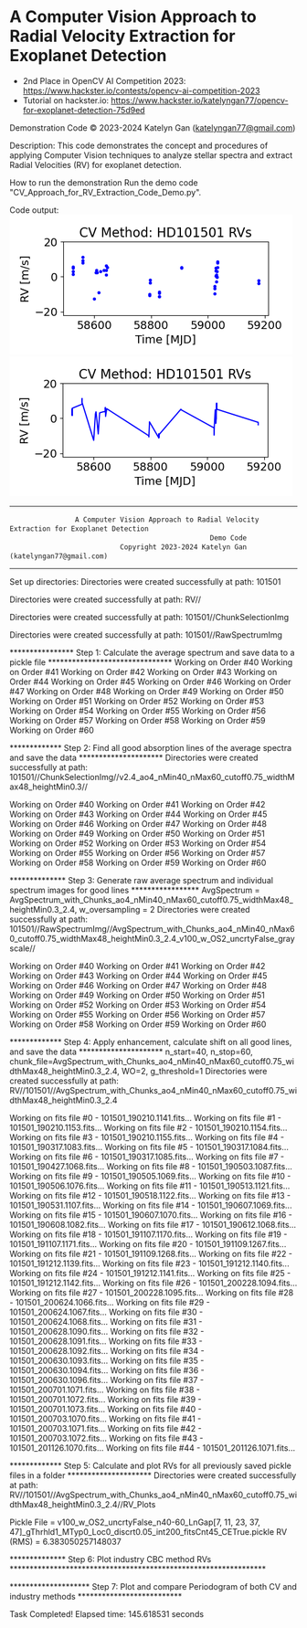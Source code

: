# A Computer Vision Approach to Radial Velocity Extraction for Exoplanet Detection 
* 2nd Place in OpenCV AI Competition 2023: https://www.hackster.io/contests/opencv-ai-competition-2023
* Tutorial on hackster.io: https://www.hackster.io/katelyngan77/opencv-for-exoplanet-detection-75d9ed
  
Demonstration Code  © 2023-2024 Katelyn Gan (katelyngan77@gmail.com)

Description: This code demonstrates the concept and procedures of applying Computer Vision techniques to analyze stellar spectra and extract Radial Velocities (RV) for exoplanet detection. 

How to run the demonstration
Run the demo code "CV_Approach_for_RV_Extraction_Code_Demo.py".

Code output: 
![Industry CBC method RVs Dots](output_images/1.png) ![CV method RVs Dots](output_images/2.png)

**********************************************************************************************************************

                    A Computer Vision Approach to Radial Velocity Extraction for Exoplanet Detection                  
                                                     Demo Code                                                            
                               Copyright 2023-2024 Katelyn Gan (katelyngan77@gmail.com)                                   

**********************************************************************************************************************

Set up directories:
Directories were created successfully at path: 
101501

Directories were created successfully at path: 
RV//

Directories were created successfully at path: 
101501//ChunkSelectionImg

Directories were created successfully at path: 
101501//RawSpectrumImg


**************** Step 1: Calculate the average spectrum and save data to a pickle file *******************************
Working on Order #40
Working on Order #41
Working on Order #42
Working on Order #43
Working on Order #44
Working on Order #45
Working on Order #46
Working on Order #47
Working on Order #48
Working on Order #49
Working on Order #50
Working on Order #51
Working on Order #52
Working on Order #53
Working on Order #54
Working on Order #55
Working on Order #56
Working on Order #57
Working on Order #58
Working on Order #59
Working on Order #60

************* Step 2: Find all good absorption lines of the average spectra and save the data  *********************
Directories were created successfully at path: 
101501//ChunkSelectionImg//v2.4_ao4_nMin40_nMax60_cutoff0.75_widthMax48_heightMin0.3//

Working on Order #40 
Working on Order #41 
Working on Order #42 
Working on Order #43 
Working on Order #44 
Working on Order #45 
Working on Order #46 
Working on Order #47 
Working on Order #48 
Working on Order #49 
Working on Order #50 
Working on Order #51 
Working on Order #52 
Working on Order #53 
Working on Order #54 
Working on Order #55 
Working on Order #56 
Working on Order #57 
Working on Order #58 
Working on Order #59 
Working on Order #60 

************** Step 3: Generate raw average spectrum and individual spectrum images for good lines *****************
AvgSpectrum = AvgSpectrum_with_Chunks_ao4_nMin40_nMax60_cutoff0.75_widthMax48_heightMin0.3_2.4, w_oversampling = 2
Directories were created successfully at path: 
101501//RawSpectrumImg//AvgSpectrum_with_Chunks_ao4_nMin40_nMax60_cutoff0.75_widthMax48_heightMin0.3_2.4_v100_w_OS2_uncrtyFalse_grayscale//

Working on Order #40
Working on Order #41
Working on Order #42
Working on Order #43
Working on Order #44
Working on Order #45
Working on Order #46
Working on Order #47
Working on Order #48
Working on Order #49
Working on Order #50
Working on Order #51
Working on Order #52
Working on Order #53
Working on Order #54
Working on Order #55
Working on Order #56
Working on Order #57
Working on Order #58
Working on Order #59
Working on Order #60

************* Step 4: Apply enhancement, calculate shift on all good lines, and save the data  *********************
n_start=40, n_stop=60, chunk_file=AvgSpectrum_with_Chunks_ao4_nMin40_nMax60_cutoff0.75_widthMax48_heightMin0.3_2.4, WO=2, g_threshold=1
Directories were created successfully at path: 
RV//101501//AvgSpectrum_with_Chunks_ao4_nMin40_nMax60_cutoff0.75_widthMax48_heightMin0.3_2.4

Working on fits file #0 - 101501_190210.1141.fits...
Working on fits file #1 - 101501_190210.1153.fits...
Working on fits file #2 - 101501_190210.1154.fits...
Working on fits file #3 - 101501_190210.1155.fits...
Working on fits file #4 - 101501_190317.1083.fits...
Working on fits file #5 - 101501_190317.1084.fits...
Working on fits file #6 - 101501_190317.1085.fits...
Working on fits file #7 - 101501_190427.1068.fits...
Working on fits file #8 - 101501_190503.1087.fits...
Working on fits file #9 - 101501_190505.1069.fits...
Working on fits file #10 - 101501_190506.1076.fits...
Working on fits file #11 - 101501_190513.1121.fits...
Working on fits file #12 - 101501_190518.1122.fits...
Working on fits file #13 - 101501_190531.1107.fits...
Working on fits file #14 - 101501_190607.1069.fits...
Working on fits file #15 - 101501_190607.1070.fits...
Working on fits file #16 - 101501_190608.1082.fits...
Working on fits file #17 - 101501_190612.1068.fits...
Working on fits file #18 - 101501_191107.1170.fits...
Working on fits file #19 - 101501_191107.1171.fits...
Working on fits file #20 - 101501_191109.1267.fits...
Working on fits file #21 - 101501_191109.1268.fits...
Working on fits file #22 - 101501_191212.1139.fits...
Working on fits file #23 - 101501_191212.1140.fits...
Working on fits file #24 - 101501_191212.1141.fits...
Working on fits file #25 - 101501_191212.1142.fits...
Working on fits file #26 - 101501_200228.1094.fits...
Working on fits file #27 - 101501_200228.1095.fits...
Working on fits file #28 - 101501_200624.1066.fits...
Working on fits file #29 - 101501_200624.1067.fits...
Working on fits file #30 - 101501_200624.1068.fits...
Working on fits file #31 - 101501_200628.1090.fits...
Working on fits file #32 - 101501_200628.1091.fits...
Working on fits file #33 - 101501_200628.1092.fits...
Working on fits file #34 - 101501_200630.1093.fits...
Working on fits file #35 - 101501_200630.1094.fits...
Working on fits file #36 - 101501_200630.1096.fits...
Working on fits file #37 - 101501_200701.1071.fits...
Working on fits file #38 - 101501_200701.1072.fits...
Working on fits file #39 - 101501_200701.1073.fits...
Working on fits file #40 - 101501_200703.1070.fits...
Working on fits file #41 - 101501_200703.1071.fits...
Working on fits file #42 - 101501_200703.1072.fits...
Working on fits file #43 - 101501_201126.1070.fits...
Working on fits file #44 - 101501_201126.1071.fits...

************* Step 5: Calculate and plot RVs for all previously saved pickle files in a folder *********************
Directories were created successfully at path: 
RV//101501//AvgSpectrum_with_Chunks_ao4_nMin40_nMax60_cutoff0.75_widthMax48_heightMin0.3_2.4//RV_Plots

Pickle File = v100_w_OS2_uncrtyFalse_n40-60_LnGap[7, 11, 23, 37, 47]_gThrhld1_MTyp0_Loc0_discrt0.05_int200_fitsCnt45_CETrue.pickle
    RV (RMS) = 6.383050257148037

************** Step 6: Plot industry CBC method RVs ****************************************************************

******************** Step 7: Plot and compare Periodogram of both CV and industry methods **************************

Task Completed! Elapsed time: 145.618531 seconds
